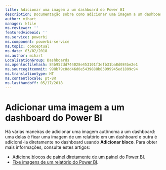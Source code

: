 ```yaml
---
title: Adicionar uma imagem a um dashboard do Power BI
description: Documentação sobre como adicionar uma imagem a um dashboard do Power BI.
author: mihart
manager: kfile
ms.reviewer: ''
featuredvideoid: ''
ms.service: powerbi
ms.component: powerbi-service
ms.topic: conceptual
ms.date: 03/02/2018
ms.author: mihart
LocalizationGroup: Dashboards
ms.openlocfilehash: 84b952dd744028e453101f3efb31ba8d084be2e1
ms.sourcegitcommit: 998b79c0dd46d0e5439888b83999945ed1809c94
ms.translationtype: HT
ms.contentlocale: pt-BR
ms.lasthandoff: 05/17/2018
---
```

# <a name="add-an-image-to-a-power-bi-dashboard"></a>Adicionar uma imagem a um dashboard do Power BI
Há várias maneiras de adicionar uma imagem autônoma a um dashboard: uma delas é fixar uma imagem de um relatório em um dashboard e outra é adicioná-la diretamente no dashboard usando **Adicionar bloco**.  Para obter mais informações, consulte estes artigos:

* [Adicione blocos de painel diretamente de um painel do Power BI](service-dashboard-add-widget.md).
* [Fixe imagens de um relatório do Power BI](service-dashboard-pin-tile-from-report.md).

